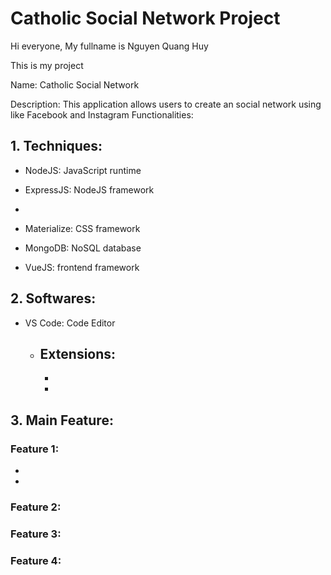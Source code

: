 # Catholic Social Network Project

Hi everyone, My fullname is Nguyen Quang Huy

This is my project

Name: Catholic Social Network

Description: This application allows users to create an social network using like Facebook and Instagram
Functionalities:

## 1. Techniques:

- NodeJS: JavaScript runtime

- ExpressJS: NodeJS framework

-

- Materialize: CSS framework

- MongoDB: NoSQL database

- VueJS: frontend framework

## 2. Softwares:

- VS Code: Code Editor

  - ## Extensions:
    -
    -

## 3. Main Feature:

### Feature 1:

-

-

### Feature 2:

### Feature 3:

### Feature 4:
